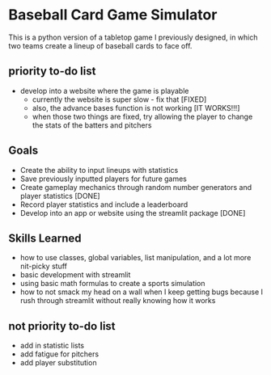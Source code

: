 # Baseball Card Game Simulator
This is a python version of a tabletop game I previously designed, in which two teams create a lineup of baseball cards to face off.

## priority to-do list
- develop into a website where the game is playable
    - currently the website is super slow - fix that [FIXED]
    - also, the advance bases function is not working [IT WORKS!!!]
    - when those two things are fixed, try allowing the player to change the stats of the batters and pitchers

## Goals
- Create the ability to input lineups with statistics
- Save previously inputted players for future games
- Create gameplay mechanics through random number generators and player statistics [DONE]
- Record player statistics and include a leaderboard
- Develop into an app or website using the streamlit package [DONE]

## Skills Learned
- how to use classes, global variables, list manipulation, and a lot more nit-picky stuff
- basic development with streamlit
- using basic math formulas to create a sports simulation
- how to not smack my head on a wall when I keep getting bugs because I rush through streamlit without really knowing how it works

## not priority to-do list
- add in statistic lists
- add fatigue for pitchers
- add player substitution
